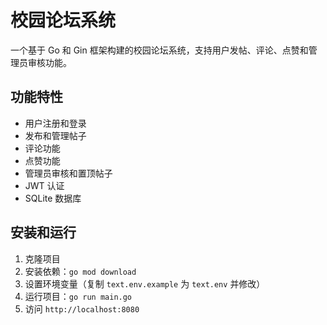 # 校园论坛系统

一个基于 Go 和 Gin 框架构建的校园论坛系统，支持用户发帖、评论、点赞和管理员审核功能。

## 功能特性

- 用户注册和登录
- 发布和管理帖子
- 评论功能
- 点赞功能
- 管理员审核和置顶帖子
- JWT 认证
- SQLite 数据库

## 安装和运行

1. 克隆项目
2. 安装依赖：`go mod download`
3. 设置环境变量（复制 `text.env.example` 为 `text.env` 并修改）
4. 运行项目：`go run main.go`
5. 访问 `http://localhost:8080`
